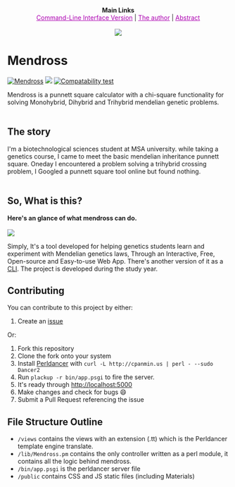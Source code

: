 <p align="center">
  <b>Main Links</b><br>
  <a href="https://github.com/elrakabawi/mendross" style="color: #AC00B1">Command-Line Interface Version</a> |
  <a href="https://elrakabawi.github.io/blog/2017/12/28/about-me/" style="color: #AC00B1">The author</a> |
  <a href="http://mendross.com/Mendross_Abstract.pdf" style="color: #AC00B1">Abstract</a>
  <br><br>
  <img src="https://elrakabawi.github.io/images/logo.png">
</p>


# Mendross
[![Mendross](https://img.shields.io/website-up-down-green-red/http/shields.io.svg?label=Mendross.com)](http://mendross.com)
![](https://img.shields.io/badge/size-3.2%20MB-blue.svg)
[![Compatability test](https://img.shields.io/badge/responsivity-Good-Orange.svg)](http://www.responsinator.com/?url=www.mendross.com)

Mendross is a punnett square calculator with a chi-square functionality for solving Monohybrid, Dihybrid and Trihybrid mendelian genetic problems. 
<br/>
<br/>

## The story
I'm a biotechnological sciences student at MSA university. while taking a genetics course, I came to meet the basic mendelian inheritance punnett square. Oneday I encountered a problem solving a trihybrid crossing problem, I Googled a punnett square tool online but found nothing.
<br/>
<br/>

## So, What is this?
**Here's an glance of what mendross can do.**
<br/>
<br />
![](https://im3.ezgif.com/tmp/ezgif-3-f3b87a63fa.gif)

Simply, It's a tool developed for helping genetics students learn and experiment with Mendelian genetics laws, Through an Interactive, Free, Open-source and Easy-to-use Web App. There's another version of it as a [CLI](https://github.com/elrakabawi/mendross). The project is developed during the study year.

## Contributing

You can contribute to this project by either: 
1. Create an [issue](https://github.com/elrakabawi/mendross-web/issues)

Or:

1. Fork this repository
2. Clone the fork onto your system
3. Install [Perldancer](http://perldancer.org/) with `curl -L http://cpanmin.us | perl - --sudo Dancer2`
4. Run `plackup -r bin/app.psgi` to fire the server.
5. It's ready through [http://localhost:5000](http://localhost:5000)
5. Make changes and check for bugs :smile:
6. Submit a Pull Request referencing the issue 


## File Structure Outline

- `/views` contains the views with an extension (.tt) which is the Perldancer template engine translate.
- `/lib/Mendross.pm` contains the only controller written as a perl module, it contains all the logic behind mendross. 
- `/bin/app.psgi` is the perldancer server file
- `/public` contains CSS and JS static files (including Materials)
